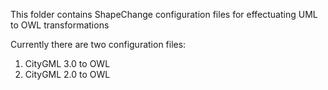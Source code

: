 This folder contains ShapeChange configuration files for effectuating UML to OWL transformations

Currently there are two configuration files:
1. CityGML 3.0 to OWL
2. CityGML 2.0 to OWL
